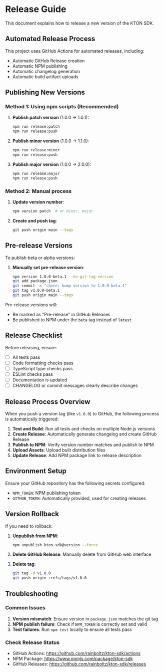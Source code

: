 # Release Guide

This document explains how to release a new version of the KTON SDK.

## Automated Release Process

This project uses GitHub Actions for automated releases, including:
- Automatic GitHub Release creation
- Automatic NPM publishing
- Automatic changelog generation
- Automatic build artifact uploads

## Publishing New Versions

### Method 1: Using npm scripts (Recommended)

1. **Publish patch version** (1.0.0 → 1.0.1):
   ```bash
   npm run release:patch
   npm run release:push
   ```

2. **Publish minor version** (1.0.0 → 1.1.0):
   ```bash
   npm run release:minor
   npm run release:push
   ```

3. **Publish major version** (1.0.0 → 2.0.0):
   ```bash
   npm run release:major
   npm run release:push
   ```

### Method 2: Manual process

1. **Update version number**:
   ```bash
   npm version patch  # or minor, major
   ```

2. **Create and push tag**:
   ```bash
   git push origin main --tags
   ```

## Pre-release Versions

To publish beta or alpha versions:

1. **Manually set pre-release version**:
   ```bash
   npm version 1.0.0-beta.1 --no-git-tag-version
   git add package.json
   git commit -m "chore: bump version to 1.0.0-beta.1"
   git tag v1.0.0-beta.1
   git push origin main --tags
   ```

Pre-release versions will:
- Be marked as "Pre-release" in GitHub Releases
- Be published to NPM under the `beta` tag instead of `latest`

## Release Checklist

Before releasing, ensure:

- [ ] All tests pass
- [ ] Code formatting checks pass
- [ ] TypeScript type checks pass
- [ ] ESLint checks pass
- [ ] Documentation is updated
- [ ] CHANGELOG or commit messages clearly describe changes

## Release Process Overview

When you push a version tag (like `v1.0.0`) to GitHub, the following process is automatically triggered:

1. **Test and Build**: Run all tests and checks on multiple Node.js versions
2. **Create Release**: Automatically generate changelog and create GitHub Release
3. **Publish to NPM**: Verify version number matches and publish to NPM
4. **Upload Assets**: Upload built distribution files
5. **Update Release**: Add NPM package link to release description

## Environment Setup

Ensure your GitHub repository has the following secrets configured:

- `NPM_TOKEN`: NPM publishing token
- `GITHUB_TOKEN`: Automatically provided, used for creating releases

## Version Rollback

If you need to rollback:

1. **Unpublish from NPM**:
   ```bash
   npm unpublish kton-sdk@version --force
   ```

2. **Delete GitHub Release**:
   Manually delete from GitHub web interface

3. **Delete tag**:
   ```bash
   git tag -d v1.0.0
   git push origin :refs/tags/v1.0.0
   ```

## Troubleshooting

### Common Issues

1. **Version mismatch**: Ensure version in `package.json` matches the git tag
2. **NPM publish failure**: Check if `NPM_TOKEN` is correctly set and valid
3. **Test failures**: Run `npm test` locally to ensure all tests pass

### Check Release Status

- GitHub Actions: https://github.com/rainboltz/kton-sdk/actions
- NPM Package: https://www.npmjs.com/package/kton-sdk
- GitHub Releases: https://github.com/rainboltz/kton-sdk/releases
